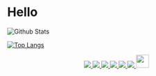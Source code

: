 # Hello 

![Github Stats](https://github-readme-stats.vercel.app/api?username=imjuanleonard&count_private=true&show_icons=true&theme=vue)

[![Top Langs](https://github-readme-stats.vercel.app/api/top-langs/?username=imjuanleonard&layout=compact&hide=javascript,html)](https://github.com/anuraghazra/github-readme-stats)


<p align="center">
  <a href= "https://www.linkedin.com/in/imjuanleonard/">
    <img src="https://img.icons8.com/material-outlined/30/000000/linkedin.png"/>
  </a>
  <a href= "https://twitter.com/imjuanleonard">
    <img src="https://img.icons8.com/material-outlined/30/000000/twitter.png"/>
  </a>
  <a href= "https://www.imjuanleonard.com">
    <img src="https://img.icons8.com/material-outlined/30/000000/geography.png"/>
  </a>
  <a href="https://www.buymeacoffee.com/imjuanleonard">
    <img src="https://img.icons8.com/material-outlined/30/000000/cafe.png"/>
  </a>
  <a href="mailto:imjuanleonard@impacteam.org">
    <img src="https://img.icons8.com/ios-glyphs/30/000000/physics.png"/>
  </a>
  <a href="https://medium.com/@imjuanleonard">
    <img src="https://img.icons8.com/ios-filled/30/000000/medium-new.png"/>
  </a>
  <a href="https://stackoverflow.com/users/6228750/imjuanleonard">
    <img src="https://cdn.jsdelivr.net/npm/simple-icons@3.0.1/icons/stackoverflow.svg" height="30px" width="30px" />
  </a>
</p>
